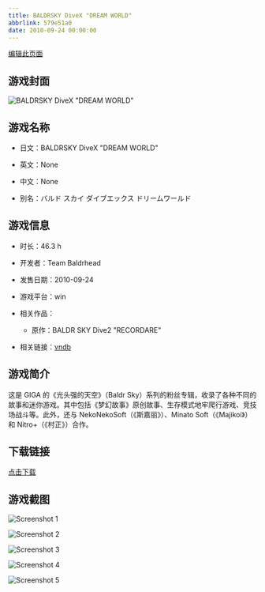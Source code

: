 ```yaml
---
title: BALDRSKY DiveX "DREAM WORLD"
abbrlink: 579e51a0
date: 2010-09-24 00:00:00
---
```

[编辑此页面](https://github.com/ACG-3/ADV3-source/blob/main/source/_posts/BALDRSKY%20DiveX%20DREAM%20WORLD.md)

## 游戏封面

![BALDRSKY DiveX "DREAM WORLD"](https://pan.timero.xyz/d/onedrive/img_lib_001/BALDRSKY%20DiveX%20DREAM%20WORLD_cover.avif)


## 游戏名称

- 日文：BALDRSKY DiveX "DREAM WORLD"
- 英文：None
- 中文：None

- 别名：バルド スカイ ダイブエックス ドリームワールド


## 游戏信息

- 时长：46.3 h
- 开发者：Team Baldrhead
- 发售日期：2010-09-24
- 游戏平台：win
- 相关作品：
   - 原作：BALDR SKY Dive2 "RECORDARE"

- 相关链接：[vndb](https://vndb.org/v3970)


## 游戏简介

这是 GIGA 的《光头强的天空》（Baldr Sky）系列的粉丝专辑，收录了各种不同的故事和迷你游戏。其中包括《梦幻故事》原创故事、生存模式地牢爬行游戏、竞技场战斗等。此外，还与 NekoNekoSoft（《斯嘉丽》）、Minato Soft（《Majikoi》）和 Nitro+（《村正》）合作。




## 下载链接

[点击下载](https://pan.timero.xyz/onedrive/adv_lib_001/BALDRSKY%20DiveX%20DREAM%20WORLD)


## 游戏截图


![Screenshot 1](https://pan.timero.xyz/d/onedrive/img_lib_001/BALDRSKY%20DiveX%20DREAM%20WORLD_Screenshot_1.avif)

![Screenshot 2](https://pan.timero.xyz/d/onedrive/img_lib_001/BALDRSKY%20DiveX%20DREAM%20WORLD_Screenshot_2.avif)

![Screenshot 3](https://pan.timero.xyz/d/onedrive/img_lib_001/BALDRSKY%20DiveX%20DREAM%20WORLD_Screenshot_3.avif)

![Screenshot 4](https://pan.timero.xyz/d/onedrive/img_lib_001/BALDRSKY%20DiveX%20DREAM%20WORLD_Screenshot_4.avif)

![Screenshot 5](https://pan.timero.xyz/d/onedrive/img_lib_001/BALDRSKY%20DiveX%20DREAM%20WORLD_Screenshot_5.avif)

